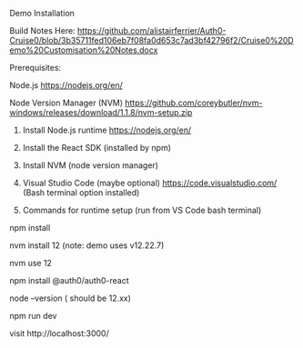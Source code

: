 Demo Installation

Build Notes Here: https://github.com/alistairferrier/Auth0-Cruise0/blob/3b35711fed106eb7f08fa0d653c7ad3bf42796f2/Cruise0%20Demo%20Customisation%20Notes.docx

Prerequisites:

Node.js https://nodejs.org/en/ 

Node Version Manager (NVM)  https://github.com/coreybutler/nvm-windows/releases/download/1.1.8/nvm-setup.zip

1.	Install Node.js runtime https://nodejs.org/en/
2.	Install the React SDK (installed by npm)
3.	Install NVM  (node version manager)
4.	Visual Studio Code (maybe optional) https://code.visualstudio.com/  (Bash terminal option installed)

5.	Commands for runtime setup (run from VS Code bash terminal)

  npm install
  
  nvm install 12    (note: demo uses v12.22.7)
  
  nvm use 12
  
  npm install @auth0/auth0-react
  
  node –version   ( should be 12.xx)
  
  npm run dev
  
  visit http://localhost:3000/
  
